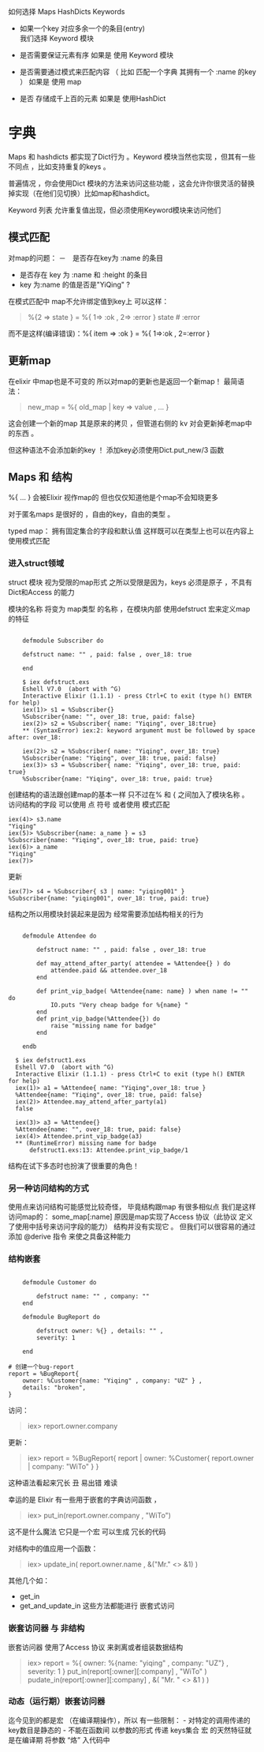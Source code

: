 如何选择 Maps HashDicts Keywords
- 如果一个key 对应多余一个的条目(entry)  
    我们选择 Keyword 模块
    
- 是否需要保证元素有序
    如果是 使用 Keyword 模块

-   是否需要通过模式来匹配内容 （ 比如 匹配一个字典 其拥有一个  :name 的key ）
    如果是 使用 map
    
-   是否 存储成千上百的元素
    如果是 使用HashDict 
    
# 字典
    
Maps 和 hashdicts 都实现了Dict行为 。Keyword 模块当然也实现 ，但其有一些不同点 ，比如支持重复的keys 。
    
普遍情况 ，你会使用Dict 模块的方法来访问这些功能 ，这会允许你很灵活的替换掉实现（在他们见切换）比如map和hashdict。    


Keyword 列表 允许重复值出现，但必须使用Keyword模块来访问他们

## 模式匹配

对map的问题：
－　是否存在key为 :name 的条目
-   是否存在 key 为 :name 和 :height 的条目
-   key 为:name 的值是否是"YiQing" ?

在模式匹配中 map不允许绑定值到key上
可以这样：
> %{2 => state } = %{ 1=> :ok , 2=> :error }
    state #  :error 

而不是这样(编译错误)：%{ item => :ok } = %{ 1=>:ok , 2=:error }    

## 更新map

在elixir 中map也是不可变的 所以对map的更新也是返回一个新map！
最简语法： 
> new_map = %{ old_map | key => value , ... }

这会创建一个新的map 其是原来的拷贝 ，但管道右侧的 kv 对会更新掉老map中的东西 。

但这种语法不会添加新的key ！
添加key必须使用Dict.put_new/3 函数

## Maps 和 结构

%{ ... } 会被Elixir 视作map的 但也仅仅知道他是个map不会知晓更多

对于匿名maps 是很好的 ，自由的key，自由的类型 。

typed map： 拥有固定集合的字段和默认值 这样既可以在类型上也可以在内容上使用模式匹配 

### 进入struct领域

struct 模块 视为受限的map形式 
 之所以受限是因为，keys 必须是原子 ，不具有Dict和Access 的能力
 
模块的名称 将变为 map类型 的名称 ，在模块内部 使用defstruct 宏来定义map的特征 

~~~[elixir]

    defmodule Subscriber do
    
    defstruct name: "" , paid: false , over_18: true
    
    end

~~~
 
>
        $ iex defstruct.exs
        Eshell V7.0  (abort with ^G)
        Interactive Elixir (1.1.1) - press Ctrl+C to exit (type h() ENTER for help)
        iex(1)> s1 = %Subscriber{}
        %Subscriber{name: "", over_18: true, paid: false}
        iex(2)> s2 = %Subscriber{ name: "Yiqing", over_18:true}
        ** (SyntaxError) iex:2: keyword argument must be followed by space after: over_18:
>        
        iex(2)> s2 = %Subscriber{ name: "Yiqing", over_18: true}
        %Subscriber{name: "Yiqing", over_18: true, paid: false}
        iex(3)> s3 = %Subscriber{ name: "Yiqing", over_18: true, paid: true}
        %Subscriber{name: "Yiqing", over_18: true, paid: true}

创建结构的语法跟创建map的基本一样 只不过在% 和 { 之间加入了模块名称 。
访问结构的字段 可以使用 点 符号 或者使用 模式匹配

>
    iex(4)> s3.name
    "Yiqing"
    iex(5)> %Subscriber{name: a_name } = s3
    %Subscriber{name: "Yiqing", over_18: true, paid: true}
    iex(6)> a_name
    "Yiqing"
    iex(7)>

更新
>
    iex(7)> s4 = %Subscriber{ s3 | name: "yiqing001" }
    %Subscriber{name: "yiqing001", over_18: true, paid: true}
    
结构之所以用模块封装起来是因为 经常需要添加结构相关的行为
~~~[elixir]
    
    defmodule Attendee do
    
        defstruct name: "" , paid: false , over_18: true
    
        def may_attend_after_party( attendee = %Attendee{} ) do
            attendee.paid && attendee.over_18
        end
    
        def print_vip_badge( %Attendee{name: name} ) when name != "" do
            IO.puts "Very cheap badge for %{name} "
        end
        def print_vip_badge(%Attendee{}) do
            raise "missing name for badge"
        end
    
    endb

~~~    
>
      $ iex defstruct1.exs
      Eshell V7.0  (abort with ^G)
      Interactive Elixir (1.1.1) - press Ctrl+C to exit (type h() ENTER for help)
      iex(1)> a1 = %Attendee{ name: "Yiqing",over_18: true }
      %Attendee{name: "Yiqing", over_18: true, paid: false}
      iex(2)> Attendee.may_attend_after_party(a1)
      false
      
>
      iex(3)> a3 = %Attendee{}
      %Attendee{name: "", over_18: true, paid: false}
      iex(4)> Attendee.print_vip_badge(a3)
      ** (RuntimeError) missing name for badge
          defstruct1.exs:13: Attendee.print_vip_badge/1
          
结构在试下多态时也扮演了很重要的角色！
          
### 另一种访问结构的方式
          
使用点来访问结构可能感觉比较奇怪， 毕竟结构跟map 有很多相似点 我们是这样访问map的：
          some_map[:name]
原因是map实现了Access 协议（此协议 定义了使用中括号来访问字段的能力）
结构并没有实现它 。
但我们可以很容易的通过添加 @derive 指令 来使之具备这种能力

### 结构嵌套
          
~~~[elixir]

    defmodule Customer do
    
        defstruct name: "" , company: ""
    end
    
    defmodule BugReport do
    
        defstruct owner: %{} , details: "" ,
        severity: 1
    
    end   
~~~

>
    # 创建一个bug-report
    report = %BugReport{
        owner: %Customer{name: "Yiqing" , company: "UZ" } ,
        details: "broken",
    }

访问：          
> iex> report.owner.company       
    
更新：
> iex> report = %BugReport{ report | owner: %Customer{ report.owner | company: "WiTo" } }
    
这种语法看起来冗长 丑 易出错 难读

幸运的是 Elixir 有一些用于嵌套的字典访问函数 ，
> iex> put_in(report.owner.company , "WiTo")

这不是什么魔法 它只是一个宏 可以生成 冗长的代码 

对结构中的值应用一个函数：
> iex> update_in( report.owner.name , &("Mr." <> &1) )
     
其他几个如：
- get_in
- get_and_update_in 
这些方法都能进行 嵌套式访问 
### 嵌套访问器 与 非结构
嵌套访问器 使用了Access 协议     来剥离或者组装数据结构 

> iex> report = %{ owner: %{name: "yiqing" , company: "UZ"} , severity: 1 }
    put_in(report[:owner][:company] , "WiTo"  )
    pudate_in(report[:owner][:company] , &( "Mr. " <> &1  )   )
    
### 动态（运行期）嵌套访问器
迄今见到的都是宏 （在编译期操作），所以 有一些限制：
    -   对特定的调用传递的key数目是静态的
    -   不能在函数间 以参数的形式 传递 keys集合
宏 的天然特征就是在编译期 将参数 “烙” 入代码中    